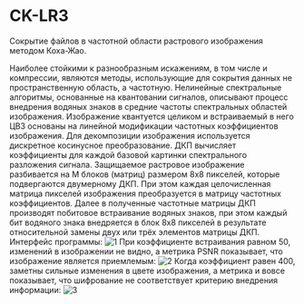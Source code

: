 # CK-LR3
Сокрытие файлов в частотной области растрового изображения методом Коха-Жао.

Наиболее стойкими к разнообразным искажениям, в том числе и компрессии, являются методы, использующие для сокрытия данных не пространственную область, а частотную.
Нелинейные спектральные алгоритмы, основанные на квантовании сигналов, описывают процесс внедрения водяных знаков в средние частоты спектральных областей изображения.
Изображение квантуется целиком и встраиваемый в него ЦВЗ основаны на линейной модификации частотных коэффициентов изображения.
Для декомпозиции изображения используется дискретное косинусное преобразование. ДКП вычисляет коэффициенты для каждой базовой картинки спектрального разложения сигнала.
Защищаемое растровое изображение разбивается на M блоков (матриц) размером 8х8 пикселей, которые подвергаются двумерному ДКП. При этом каждая целочисленная матрица пикселей изображения преобразуется в матрицу частотных коэффициентов.
Далее в полученные частотные матрицы ДКП производят побитовое встраивание водяных знаков, при этом каждый бит водяного знака внедряется в блок 8х8 пикселей в результате относительной замены двух или трёх элементов матрицы ДКП.
Интерфейс программы:
![1](https://user-images.githubusercontent.com/51208839/198061123-e924528a-317d-433c-92fb-5066f3ffca24.png)
При коэффициенте встраивания равном 50, изменений в изображении не видно, а метрика PSNR показывает, что изображение является приемлемым:
![2](https://user-images.githubusercontent.com/51208839/198061333-0c2f71e9-25e0-4b37-a682-e1919b376446.png)
Когда коэффициент равен 400, заметны сильные изменения в цвете изображения, а метрика и вовсе показывает, что шифрование не соответствует критерию внедрения информации:
![3](https://user-images.githubusercontent.com/51208839/198061412-71071b8c-6101-4ac7-98c7-935a69efb439.png)
